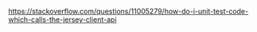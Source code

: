 

https://stackoverflow.com/questions/11005279/how-do-i-unit-test-code-which-calls-the-jersey-client-api